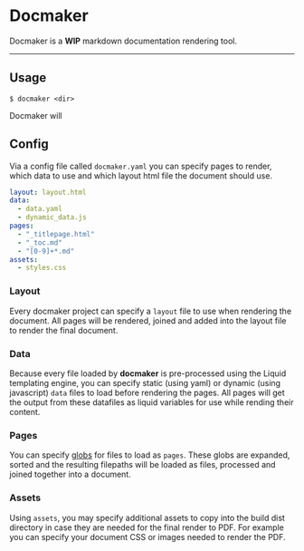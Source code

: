 # Docmaker

Docmaker is a **WIP** markdown documentation rendering tool.

---

## Usage

`$ docmaker <dir>`

Docmaker will 

## Config

Via a config file called `docmaker.yaml` you can specify pages to render, which data to use and which layout html file the document should use.

```yaml
layout: layout.html
data:
  - data.yaml
  - dynamic_data.js
pages:
  - "_titlepage.html"
  - "_toc.md"
  - "[0-9]+*.md"
assets:
  - styles.css
```

### Layout

Every docmaker project can specify a `layout` file to use when rendering the document. All pages will be rendered, joined and added into the layout file to render the final document.

### Data

Because every file loaded by **docmaker** is pre-processed using the Liquid templating engine, you can specify static (using yaml) or dynamic (using javascript) `data` files to load before rendering the pages. All pages will get the output from these datafiles as liquid variables for use while rending their content.

### Pages

You can specify [globs](<https://en.wikipedia.org/wiki/Glob_(programming)>) for files to load as `pages`. These globs are expanded, sorted and the resulting filepaths will be loaded as files, processed and joined together into a document.

### Assets

Using `assets`, you may specify additional assets to copy into the build dist directory in case they are needed for the final render to PDF. For example you can specify your document CSS or images needed to render the PDF.

